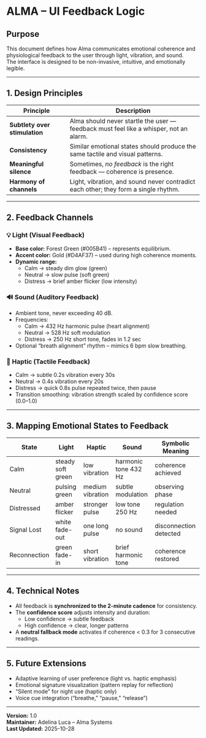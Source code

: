 # ALMA – UI Feedback Logic

## Purpose
This document defines how Alma communicates emotional coherence and physiological feedback to the user through light, vibration, and sound.  
The interface is designed to be non-invasive, intuitive, and emotionally legible.

---

## 1. Design Principles

| Principle | Description |
|------------|-------------|
| **Subtlety over stimulation** | Alma should never startle the user — feedback must feel like a whisper, not an alarm. |
| **Consistency** | Similar emotional states should produce the same tactile and visual patterns. |
| **Meaningful silence** | Sometimes, *no feedback* is the right feedback — coherence is presence. |
| **Harmony of channels** | Light, vibration, and sound never contradict each other; they form a single rhythm. |

---

## 2. Feedback Channels

### 💡 Light (Visual Feedback)
- **Base color:** Forest Green (#005B41) – represents equilibrium.  
- **Accent color:** Gold (#D4AF37) – used during high coherence moments.  
- **Dynamic range:**
  - Calm → steady dim glow (green)
  - Neutral → slow pulse (soft green)
  - Distress → brief amber flicker (low intensity)

### 🔊 Sound (Auditory Feedback)
- Ambient tone, never exceeding 40 dB.
- Frequencies:
  - Calm → 432 Hz harmonic pulse (heart alignment)
  - Neutral → 528 Hz soft modulation
  - Distress → 250 Hz short tone, fades in 1.2 sec
- Optional “breath alignment” rhythm – mimics 6 bpm slow breathing.

### 🤲 Haptic (Tactile Feedback)
- Calm → subtle 0.2s vibration every 30s
- Neutral → 0.4s vibration every 20s
- Distress → quick 0.8s pulse repeated twice, then pause
- Transition smoothing: vibration strength scaled by confidence score (0.0–1.0)

---

## 3. Mapping Emotional States to Feedback

| State | Light | Haptic | Sound | Symbolic Meaning |
|--------|--------|---------|--------|-----------------|
| Calm | steady soft green | low vibration | harmonic tone 432 Hz | coherence achieved |
| Neutral | pulsing green | medium vibration | subtle modulation | observing phase |
| Distressed | amber flicker | stronger pulse | low tone 250 Hz | regulation needed |
| Signal Lost | white fade-out | one long pulse | no sound | disconnection detected |
| Reconnection | green fade-in | short vibration | brief harmonic tone | coherence restored |

---

## 4. Technical Notes
- All feedback is **synchronized to the 2-minute cadence** for consistency.  
- The **confidence score** adjusts intensity and duration:
  - Low confidence → subtle feedback
  - High confidence → clear, longer patterns  
- A **neutral fallback mode** activates if coherence < 0.3 for 3 consecutive readings.

---

## 5. Future Extensions
- Adaptive learning of user preference (light vs. haptic emphasis)
- Emotional signature visualization (pattern replay for reflection)
- “Silent mode” for night use (haptic only)
- Voice cue integration (“breathe,” “pause,” “release”)

---

**Version:** 1.0  
**Maintainer:** Adelina Luca – Alma Systems  
**Last Updated:** 2025-10-28
